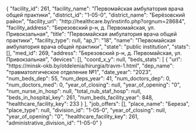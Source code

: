 {
    "facility_id": 261,
    "facility_name": "Первомайская амбулатория врача общей практики",
    "district_id": "1-05-0",
    "district_name": "Берёзовский район",
    "facility_url": "http:\/\/healthcare.by\/instinfo.php?orgnum=28684",
    "facility_address": "Березовский р-н, д. Первомайская, ул. Привокзальная",
    "title": "Первомайская амбулатория врача общей практики",
    "facility_type": null,
    "ap_1": "18",
    "name": "Первомайская амбулатория врача общей практики",
    "state": "public institution",
    "stats": [],
    "med_id": 269,
    "address": "Березовский р-н, д. Первомайская, ул. Привокзальная",
    "devices": [],
    "coord_x_y": null,
    "beds_stats": [
        {
            "url": "https:\/\/minsk-okb.by\/otdelenia\/hirurgia\/travm-1.html",
            "dep_name": "травматолгическое отделение №1",
            "date_year": "2023",
            "num_beds_dep": 55,
            "num_deps_year": 41,
            "num_doctors_dep": 0,
            "num_doctors_med": 0,
            "year_of_closing": null,
            "year_of_opening": "0",
            "num_nurse_in_hosp": null,
            "total_nub_staf_hosp": null,
            "beds_in_hospital_key": 261,
            "num_beds_facility_year": 848,
            "healthcare_facility_key": 233
        }
    ],
    "job_offers": [],
    "place_name": "Береза",
    "place_type": null,
    "division_id": "1-05-0",
    "year_of_closing": null,
    "year_of_opening": "0",
    "healthcare_facility_key": 261,
    "administrative_division_id": "1-05-0"
}